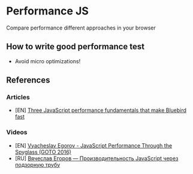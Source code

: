 # Performance JS
Compare performance different approaches in your browser

## How to write good performance test

* Avoid micro optimizations!

## References

### Articles

* [EN] [Three JavaScript performance fundamentals that make Bluebird fast](http://goo.gl/7q4sPG)

### Videos

* [EN] [Vyacheslav Egorov - JavaScript Performance Through the Spyglass (GOTO 2016)](http://goo.gl/7ILVX3)
* [RU] [Вячеслав Егоров — Производительность JavaScript через подзорную трубу](http://goo.gl/Z2Mrwp)
